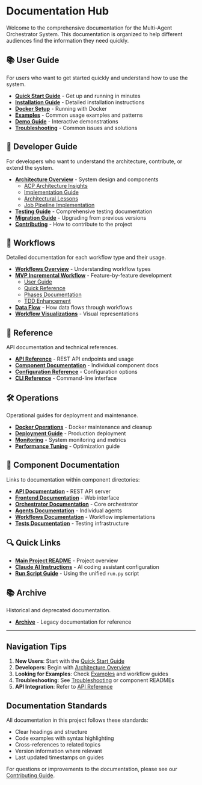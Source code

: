 # Documentation Hub

Welcome to the comprehensive documentation for the Multi-Agent Orchestrator System. This documentation is organized to help different audiences find the information they need quickly.

## 📚 User Guide

For users who want to get started quickly and understand how to use the system.

- **[Quick Start Guide](user-guide/quick-start.md)** - Get up and running in minutes
- **[Installation Guide](user-guide/installation.md)** - Detailed installation instructions
- **[Docker Setup](user-guide/docker-setup.md)** - Running with Docker
- **[Examples](user-guide/examples.md)** - Common usage examples and patterns
- **[Demo Guide](user-guide/demo-guide.md)** - Interactive demonstrations
- **[Troubleshooting](user-guide/troubleshooting.md)** - Common issues and solutions

## 🔧 Developer Guide

For developers who want to understand the architecture, contribute, or extend the system.

- **[Architecture Overview](developer-guide/architecture/README.md)** - System design and components
  - [ACP Architecture Insights](developer-guide/architecture/acp-insights.md)
  - [Implementation Guide](developer-guide/architecture/implementation-guide.md)
  - [Architectural Lessons](developer-guide/architecture/lessons-learned.md)
  - [Job Pipeline Implementation](developer-guide/architecture/job-pipeline.md)
- **[Testing Guide](developer-guide/testing-guide.md)** - Comprehensive testing documentation
- **[Migration Guide](developer-guide/migration-guide.md)** - Upgrading from previous versions
- **[Contributing](developer-guide/contributing.md)** - How to contribute to the project

## 🔄 Workflows

Detailed documentation for each workflow type and their usage.

- **[Workflows Overview](workflows/README.md)** - Understanding workflow types
- **[MVP Incremental Workflow](workflows/mvp-incremental/README.md)** - Feature-by-feature development
  - [User Guide](workflows/mvp-incremental/user-guide.md)
  - [Quick Reference](workflows/mvp-incremental/quick-reference.md)
  - [Phases Documentation](workflows/mvp-incremental/phases.md)
  - [TDD Enhancement](workflows/mvp-incremental/tdd-enhancement.md)
- **[Data Flow](workflows/data-flow.md)** - How data flows through workflows
- **[Workflow Visualizations](workflow_visualizations/)** - Visual representations

## 📖 Reference

API documentation and technical references.

- **[API Reference](reference/api-reference.md)** - REST API endpoints and usage
- **[Component Documentation](reference/components.md)** - Individual component docs
- **[Configuration Reference](reference/configuration.md)** - Configuration options
- **[CLI Reference](reference/cli-reference.md)** - Command-line interface

## 🛠️ Operations

Operational guides for deployment and maintenance.

- **[Docker Operations](operations/docker-cleanup.md)** - Docker maintenance and cleanup
- **[Deployment Guide](operations/deployment.md)** - Production deployment
- **[Monitoring](operations/monitoring.md)** - System monitoring and metrics
- **[Performance Tuning](operations/performance.md)** - Optimization guide

## 📁 Component Documentation

Links to documentation within component directories:

- **[API Documentation](/api/README.md)** - REST API server
- **[Frontend Documentation](/frontend/README.md)** - Web interface
- **[Orchestrator Documentation](/orchestrator/README.md)** - Core orchestrator
- **[Agents Documentation](/agents/README.md)** - Individual agents
- **[Workflows Documentation](/workflows/README.md)** - Workflow implementations
- **[Tests Documentation](/tests/README.md)** - Testing infrastructure

## 🔍 Quick Links

- **[Main Project README](../README.md)** - Project overview
- **[Claude AI Instructions](../CLAUDE.md)** - AI coding assistant configuration
- **[Run Script Guide](user-guide/run-script.md)** - Using the unified `run.py` script

## 📚 Archive

Historical and deprecated documentation.

- **[Archive](archive/)** - Legacy documentation for reference

---

## Navigation Tips

1. **New Users**: Start with the [Quick Start Guide](user-guide/quick-start.md)
2. **Developers**: Begin with [Architecture Overview](developer-guide/architecture/README.md)
3. **Looking for Examples**: Check [Examples](user-guide/examples.md) and workflow guides
4. **Troubleshooting**: See [Troubleshooting](user-guide/troubleshooting.md) or component READMEs
5. **API Integration**: Refer to [API Reference](reference/api-reference.md)

## Documentation Standards

All documentation in this project follows these standards:
- Clear headings and structure
- Code examples with syntax highlighting
- Cross-references to related topics
- Version information where relevant
- Last updated timestamps on guides

For questions or improvements to the documentation, please see our [Contributing Guide](developer-guide/contributing.md).